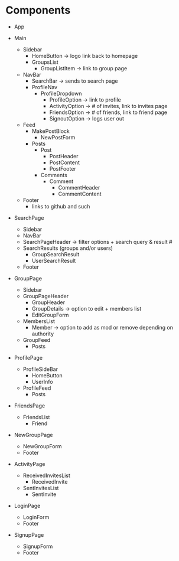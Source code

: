 
# Components

 * App
 * Main
    * Sidebar
        - HomeButton -> logo link back to homepage
        - GroupsList
            - GroupListItem -> link to group page
    * NavBar
        - SearchBar -> sends to search page
        - ProfileNav
            - ProfileDropdown
                - ProfileOption -> link to profile
                - ActivityOption -> # of invites, link to invites page
                - FriendsOption -> # of friends, link to friend page
                - SignoutOption -> logs user out
    * Feed
        - MakePostBlock
            - NewPostForm
        - Posts
            - Post
                - PostHeader
                - PostContent
                - PostFooter
            - Comments
                - Comment
                    - CommentHeader
                    - CommentContent
    * Footer
        - links to github and such

* SearchPage
    * Sidebar
    * NavBar
    * SearchPageHeader -> filter options + search query & result #
    * SearchResults (groups and/or users)
        - GroupSearchResult
        - UserSearchResult
    * Footer

* GroupPage
    * Sidebar
    * GroupPageHeader
        - GroupHeader
        - GroupDetails -> option to edit + members list
        - EditGroupForm
    * MembersList
        - Member -> option to add as mod or remove depending on authority
    * GroupFeed
        - Posts

* ProfilePage
    * ProfileSideBar
        - HomeButton
        - UserInfo
    * ProfileFeed
        - Posts

* FriendsPage
    * FriendsList
        - Friend

* NewGroupPage
    * NewGroupForm
    * Footer

* ActivityPage
    * ReceivedInvitesList
        - ReceivedInvite
    * SentInvitesList
        - SentInvite

* LoginPage
    * LoginForm
    * Footer

* SignupPage
    * SignupForm
    * Footer
